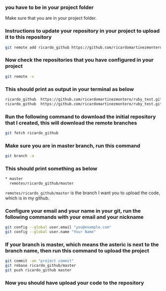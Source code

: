 
### you have to be in your project folder

Make sure that you are in your project folder.

### Instructions to update your repository in your project to upload it to this repository
```bash
git remote add ricardo_github https://github.com/ricardomartinezmontero/ruby_test.git
```

### Now check the repositories that you have configured in your project
```bash
git remote -v
```

### This should print as output in your terminal as below

```bash
ricardo_github  https://github.com/ricardomartinezmontero/ruby_test.git (fetch)
ricardo_github  https://github.com/ricardomartinezmontero/ruby_test.git (push)
```

### Run the following command to download the initial repository that I created, this will download the remote branches
```bash
git fetch ricardo_github
```

### Make sure you are in master branch, run this command 

```bash
git branch -a
```

### This should print something as below

```bash
* master
  remotes/ricardo_github/master
```

```remotes/ricardo_github/master``` is the branch I want you to upload the code, which is in my github.

### Configure your email and your name in your git, run the following commands with your email and your nickname

```bash
git config --global user.email "you@example.com"
git config --global user.name "Your Name"
```

### If your branch is master, which means the asteric is next to the branch name, then run this command to upload the project

```bash
git commit -am "project commit"
git rebase ricardo_github/master
git push ricardo_github master
```

### Now you should have upload your code to the repository